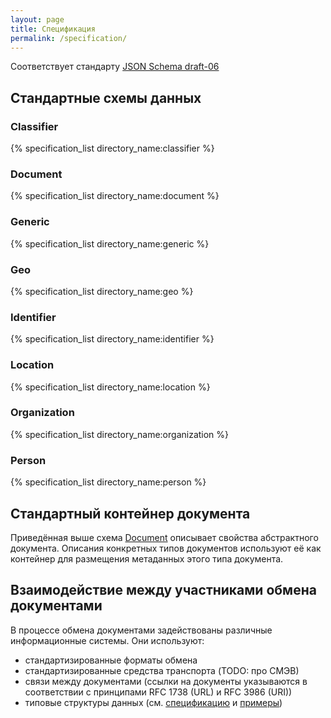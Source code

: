 ```yaml
---
layout: page
title: Спецификация
permalink: /specification/
---
```

Соответствует стандарту [JSON Schema draft-06](http://json-schema.org/)

Стандартные схемы данных
------------------------

### Classifier
{% specification_list directory_name:classifier %}

### Document
{% specification_list directory_name:document %}

### Generic
{% specification_list directory_name:generic %}

### Geo
{% specification_list directory_name:geo %}

### Identifier
{% specification_list directory_name:identifier %}

### Location
{% specification_list directory_name:location %}

### Organization
{% specification_list directory_name:organization %}

### Person
{% specification_list directory_name:person %}

Стандартный контейнер документа
-------------------------------
Приведённая выше схема [Document](/schema/document/ru/document.json) описывает свойства абстрактного документа.
Описания конкретных типов документов используют её как контейнер для
размещения метаданных этого типа документа.

Взаимодействие между участниками обмена документами
---------------------------------------------------
В процессе обмена документами задействованы различные информационные системы.
Они используют:
 - стандартизированные форматы обмена
 - стандартизированные средства транспорта (TODO: про СМЭВ)
 - связи между документами (ссылки на документы указываются в соответствии с принципами RFC 1738 (URL) и RFC 3986 (URI))
 - типовые структуры данных (см. [спецификацию](/specification) и [примеры](/examples))
